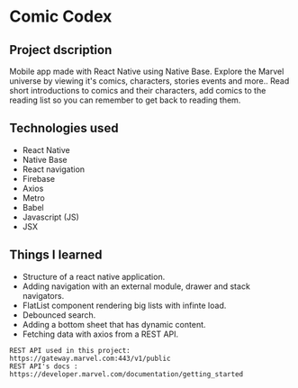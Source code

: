 # Comic Codex
## Project dscription
Mobile app made with React Native using Native Base. Explore the Marvel universe by viewing it's comics, characters, stories events and more.. Read short introductions to comics and their characters, add comics to the reading list so you can remember to get back to reading them.
## Technologies used
* React Native
* Native Base
* React navigation
* Firebase
* Axios
* Metro
* Babel
* Javascript (JS)
* JSX
## Things I learned
* Structure of a react native application.
* Adding navigation with an external module, drawer and stack navigators.
* FlatList component rendering big lists with infinte load.
* Debounced search.
* Adding a bottom sheet that has dynamic content.
* Fetching data with axios from  a REST API.
```
REST API used in this project: https://gateway.marvel.com:443/v1/public
REST API's docs : https://developer.marvel.com/documentation/getting_started
```
